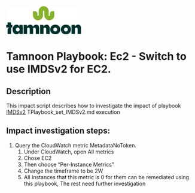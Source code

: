 
<img src="../../images/icons/Tamnoon.png" width="200"/>

# Tamnoon Playbook: Ec2 - Switch to use IMDSv2 for EC2.

## Description
This impact script describes how to investigate the impact of playbook [IMDSv2](https://github.com/tamnoon-io/Tamnoon-Public-Playbooks/blob/main/AWS/EC2/TPlaybook_set_IMDSv2.md) TPlaybook_set_IMDSv2.md execution 


## Impact investigation steps:
1. Query the CloudWatch metric MetadataNoToken.
   1. Under CloudWatch, open All metrics
   2. Chose EC2
   3. Then choose “Per-Instance Metrics”
   4. Change the timeframe to be 2W
   4. All Instances that this metric is 0 for them can be remediated using this playbook, The rest need further investigation

    


